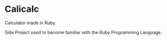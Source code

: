# Calicalc

Calculator made in Ruby.

Side Project used to become familiar with the Ruby Programming Language.
